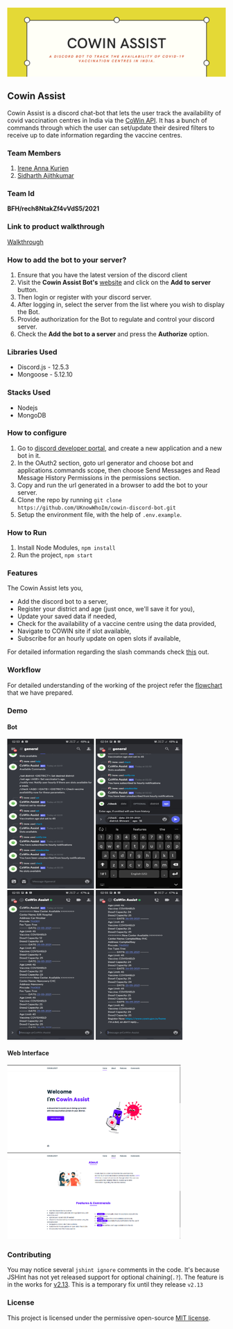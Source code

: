 ![Cowin Assist](images/header.png)

## Cowin Assist

Cowin Assist is a discord chat-bot that lets the user track the availability of covid vaccination centres in India via the [CoWin API](https://apisetu.gov.in/public/api/cowin#/). It has a bunch of commands through which the user can set/update their desired filters to receive up to date information regarding the vaccine centres.

### Team Members

1. [Irene Anna Kurien](https://github.com/irenekurien)
2. [Sidharth Ajithkumar](https://github.com/UKnowWhoIm)

### Team Id

**BFH/rech8NtakZf4vVdS5/2021**

### Link to product walkthrough

[Walkthrough](https://drive.google.com/file/d/1r_2xH7ezslzEUs2KwXiSIML-PhcvmNBF/view)

### How to add the bot to your server?

1. Ensure that you have the latest version of the discord client
2. Visit the **Cowin Assist Bot's** [website](https://cowin-discord-bot-1.uknowwhoim.repl.co/) and click on the **Add to server** button.
3. Then login or register with your discord server.
4. After logging in, select the server from the list where you wish to display the Bot.
5. Provide authorization for the Bot to regulate and control your discord server.
6. Check the **Add the bot to a server** and press the **Authorize** option.


### Libraries Used

- Discord.js - 12.5.3
- Mongoose - 5.12.10

### Stacks Used

- Nodejs
- MongoDB

### How to configure

1. Go to [discord developer portal](https://discord.com/developers/applications), and create a new application and a new bot in it.
2. In the OAuth2 section, goto url generator and choose bot and applications.commands scope, then choose Send Messages and Read Message History Permissions in the permissions section.
3. Copy and run the url generated in a browser to add the bot to your server.
4. Clone the repo by running `git clone https://github.com/UKnowWhoIm/cowin-discord-bot.git`
5. Setup the environment file, with the help of `.env.example`.

### How to Run

1. Install Node Modules, `npm install`
2. Run the project, `npm start`

### Features

The Cowin Assist lets you,

-   Add the discord bot to a server,
-   Register your district and age (just once, we'll save it for you),
-   Update your saved data if needed,
-   Check for the availability of a vaccine centre using the data provided,
-   Navigate to COWIN site if slot available,
-   Subscribe for an hourly update on open slots if available,

For detailed information regarding the slash commands check [this](commands/README.md) out.

### Workflow

For detailed understanding of the working of the project refer the [flowchart](images/flowchart.jpg) that we have prepared.

### Demo

#### Bot

<div float="left">
    <img src="images/1.jpg"  width="200" height="345">
    <img src="images/4.jpg" width="200" height="345">
    <img src="images/2.jpg" width="200" height="345">
    <img src="images/3.jpg" width="200" height="345">
</div>

#### Web Interface

<div float="left">
    <img src="images/web1.png" width="400">
    <img src="images/web2.png" width="400">
</div>

### Contributing

You may notice several `jshint ignore` comments in the code. It's because JSHint has not yet released support for optional chaining(`.?`). The feature is in the works for [v2.13](https://github.com/jshint/jshint/pull/3486). This is a temporary fix until they release `v2.13`


### License

This project is licensed under the permissive open-source [MIT license](LICENSE).
